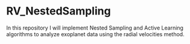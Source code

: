 # RV_NestedSampling

In this repository I will implement Nested Sampling and Active Learning algorithms
to analyze exoplanet data using the radial velocities method.
